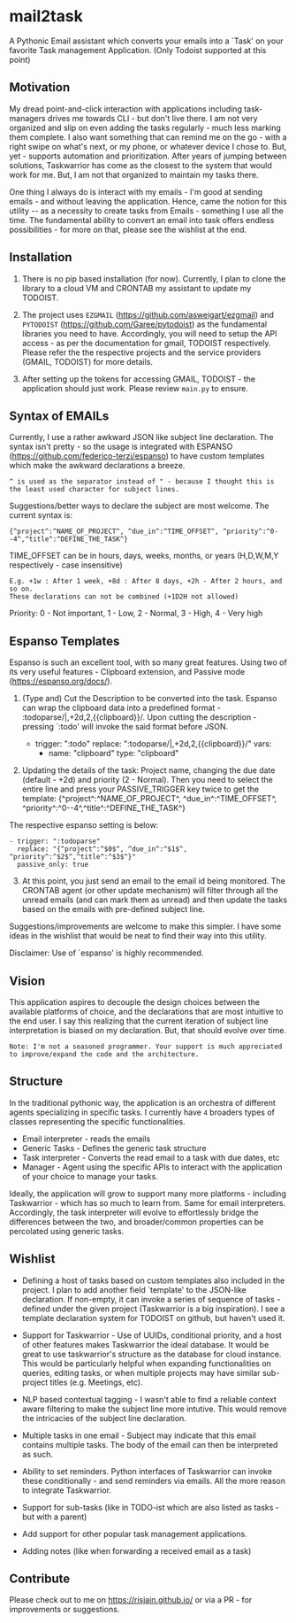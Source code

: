 mail2task
========

A Pythonic Email assistant which converts your emails into a `Task' on your favorite Task management Application.
(Only Todoist supported at this point)

Motivation
----------
My dread point-and-click interaction with applications including task-managers drives me towards CLI - but don't live there. I am not very organized and slip on even adding the tasks regularly - much less marking them complete. I also want something that can remind me on the go - with a right swipe on what's next, or my phone, or whatever device I chose to. But, yet - supports automation and prioritization. After years of jumping between solutions, Taskwarrior has come as the closest to the system that would work for me. But, I am not that organized to maintain my tasks there.

One thing I always do is interact with my emails - I'm good at sending emails - and without leaving the application. Hence, came the notion for this utility -- as a necessity to create tasks from Emails - something I use all the time. The fundamental ability to convert an email into task offers endless possibilities - for more on that, please see the wishlist at the end.

Installation
------------
1. There is no pip based installation (for now). Currently, I plan to clone the library to a cloud VM and CRONTAB my assistant to update my TODOIST.

2. The project uses `EZGMAIL` (https://github.com/asweigart/ezgmail) and `PYTODOIST` (https://github.com/Garee/pytodoist) as the fundamental libraries you need to have. Accordingly, you will need to setup the API access - as per the documentation for gmail, TODOIST respectively. Please refer the the respective projects and the service providers (GMAIL, TODOIST) for more details.

3. After setting up the tokens for accessing GMAIL, TODOIST - the application should just work. Please review `main.py` to ensure.

Syntax of EMAILs
----------------
Currently, I use a rather awkward JSON like subject line declaration. The syntax isn't pretty - so the usage is integrated with ESPANSO (https://github.com/federico-terzi/espanso) to have custom templates which make the awkward declarations a breeze.

    ^ is used as the separator instead of " - because I thought this is the least used character for subject lines. 

Suggestions/better ways to declare the subject are most welcome. The current syntax is:
    
    {^project^:^NAME_OF_PROJECT^, ^due_in^:^TIME_OFFSET^, ^priority^:^0--4^,^title^:^DEFINE_THE_TASK^}

TIME_OFFSET can be in hours, days, weeks, months, or years (H,D,W,M,Y respectively - case insensitive) 
    
    E.g. +1w : After 1 week, +8d : After 8 days, +2h - After 2 hours, and so on.
    These declarations can not be combined (+1D2H not allowed)

Priority: 0 - Not important, 1 - Low, 2 - Normal, 3 - High, 4 - Very high

Espanso Templates
-----------------
Espanso is such an excellent tool, with so many great features. Using two of its very useful features - Clipboard extension, and Passive mode (https://espanso.org/docs/).

1. (Type and) Cut the Description to be converted into the task. Espanso can wrap the clipboard data into a predefined format - :todoparse/$|$,+2d,2,{{clipboard}}/. Upon cutting the description - pressing `:todo' will invoke the said format before JSON.

    - trigger: ":todo"
      replace: ":todoparse/$|$,+2d,2,{{clipboard}}/"
      vars:
        - name: "clipboard"
          type: "clipboard"

2. Updating the details of the task: Project name, changing the due date (default - +2d) and priority (2 - Normal). Then you need to select the entire line and press your PASSIVE_TRIGGER key twice to get the template: 
    {^project^:^NAME_OF_PROJECT^, ^due_in^:^TIME_OFFSET^, ^priority^:^0--4^,^title^:^DEFINE_THE_TASK^}

The respective espanso setting is below:

    - trigger: ":todoparse"
      replace: "{^project^:^$0$^, ^due_in^:^$1$^, ^priority^:^$2$^,^title^:^$3$^}"
      passive_only: true

3. At this point, you just send an email to the email id being monitored. The CRONTAB agent (or other update mechanism) will filter through all the unread emails (and can mark them as unread) and then update the tasks based on the emails with pre-defined subject line.

Suggestions/improvements are welcome to make this simpler. I have some ideas in the wishlist that would be neat to find their way into this utility.


Disclaimer: Use of `espanso' is highly recommended. 


Vision
------
This application aspires to decouple the design choices between the available platforms of choice, and the declarations that are most intuitive to the end user. I say this realizing that the current iteration of subject line interpretation is biased on my declaration. But, that should evolve over time.

    Note: I'm not a seasoned programmer. Your support is much appreciated to improve/expand the code and the architecture.

Structure
---------
In the traditional pythonic way, the application is an orchestra of different agents specializing in specific tasks. I currently have `4` broaders types of classes representing the specific functionalities.
- Email interpreter - reads the emails
- Generic Tasks - Defines the generic task structure
- Task interpreter - Converts the read email to a task with due dates, etc
- Manager - Agent using the specific APIs to interact with the application of your choice to manage your tasks.

Ideally, the application will grow to support many more platforms - including Taskwarrior - which has so much to learn from. Same for email interpreters. Accordingly, the task interpreter will evolve to effortlessly bridge the differences between the two, and broader/common properties can be percolated using generic tasks.


Wishlist
--------
- Defining a host of tasks based on custom templates also included in the project. I plan to add another field `template' to the JSON-like declaration. If non-empty, it can invoke a series of sequence of tasks - defined under the given project (Taskwarrior is a big inspiration). I see a template declaration system for TODOIST on github, but haven't used it.

- Support for Taskwarrior - Use of UUIDs, conditional priority, and a host of other features makes Taskwarrior the ideal database. It would be great to use taskwarrior's structure as the database for cloud instance. This would be particularly helpful when expanding functionalities on queries, editing tasks, or when multiple projects may have similar sub-project titles (e.g. Meetings, etc).

- NLP based contextual tagging - I wasn't able to find a reliable context aware filtering to make the subject line more intutive. This would remove the intricacies of the subject line declaration.

- Multiple tasks in one email - Subject may indicate that this email contains multiple tasks. The body of the email can then be interpreted as such.

- Ability to set reminders. Python interfaces of Taskwarrior can invoke these conditionally - and send reminders via emails. All the more reason to integrate Taskwarrior.

- Support for sub-tasks (like in TODO-ist which are also listed as tasks - but with a parent)

- Add support for other popular task management applications.

- Adding notes (like when forwarding a received email as a task)


Contribute
----------
Please check out to me on https://risjain.github.io/ or via a PR - for improvements or suggestions. 
